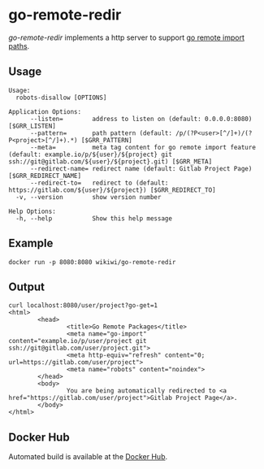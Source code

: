 # go-remote-redir
_go-remote-redir_ implements a http server to support [go remote import paths](https://golang.org/cmd/go/#hdr-Remote_import_paths).

## Usage
    Usage:
      robots-disallow [OPTIONS]

    Application Options:
          --listen=        address to listen on (default: 0.0.0.0:8080) [$GRR_LISTEN]
          --pattern=       path pattern (default: /p/(?P<user>[^/]+)/(?P<project>[^/]+).*) [$GRR_PATTERN]
          --meta=          meta tag content for go remote import feature (default: example.io/p/${user}/${project} git ssh://git@gitlab.com/${user}/${project}.git) [$GRR_META]
          --redirect-name= redirect name (default: Gitlab Project Page) [$GRR_REDIRECT_NAME]
          --redirect-to=   redirect to (default: https://gitlab.com/${user}/${project}) [$GRR_REDIRECT_TO]
      -v, --version        show version number

    Help Options:
      -h, --help           Show this help message

## Example
    docker run -p 8080:8080 wikiwi/go-remote-redir

## Output
    curl localhost:8080/user/project?go-get=1
    <html>
            <head>
                    <title>Go Remote Packages</title>
                    <meta name="go-import" content="example.io/p/user/project git ssh://git@gitlab.com/user/project.git">
                    <meta http-equiv="refresh" content="0; url=https://gitlab.com/user/project">
                    <meta name="robots" content="noindex">
            </head>
            <body>
                    You are being automatically redirected to <a href="https://gitlab.com/user/project">Gitlab Project Page</a>.
            </body>
    </html>

## Docker Hub
Automated build is available at the [Docker Hub](https://hub.docker.com/r/wikiwi/go-import-redir).

